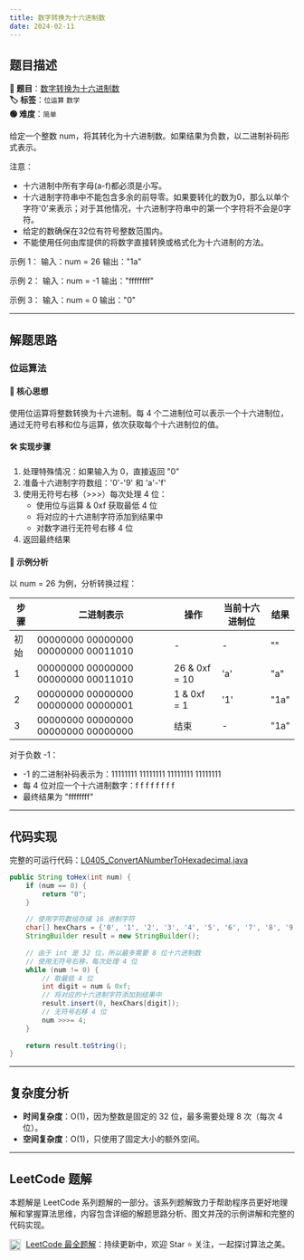 ```yaml
---
title: 数字转换为十六进制数
date: 2024-02-11
---
```


## 题目描述

**🔗 题目**：[数字转换为十六进制数](https://leetcode.cn/problems/convert-a-number-to-hexadecimal/description/)  
**🏷️ 标签**：`位运算` `数学`  
**🟢 难度**：`简单`  

给定一个整数 num，将其转化为十六进制数。如果结果为负数，以二进制补码形式表示。

注意：
- 十六进制中所有字母(a-f)都必须是小写。
- 十六进制字符串中不能包含多余的前导零。如果要转化的数为0，那么以单个字符'0'来表示；对于其他情况，十六进制字符串中的第一个字符将不会是0字符。 
- 给定的数确保在32位有符号整数范围内。
- 不能使用任何由库提供的将数字直接转换或格式化为十六进制的方法。

示例 1：
输入：num = 26
输出："1a"

示例 2：
输入：num = -1
输出："ffffffff"

示例 3：
输入：num = 0
输出："0"

---

## 解题思路

### 位运算法

#### 📝 核心思想
使用位运算将整数转换为十六进制。每 4 个二进制位可以表示一个十六进制位，通过无符号右移和位与运算，依次获取每个十六进制位的值。

#### 🛠️ 实现步骤
1. 处理特殊情况：如果输入为 0，直接返回 "0"
2. 准备十六进制字符数组：'0'-'9' 和 'a'-'f'
3. 使用无符号右移（>>>）每次处理 4 位：
   - 使用位与运算 & 0xf 获取最低 4 位
   - 将对应的十六进制字符添加到结果中
   - 对数字进行无符号右移 4 位
4. 返回最终结果

#### 🧩 示例分析
以 num = 26 为例，分析转换过程：

| 步骤 | 二进制表示 | 操作 | 当前十六进制位 | 结果 |
|-----|-----------|------|--------------|------|
| 初始 | 00000000 00000000 00000000 00011010 | - | - | "" |
| 1 | 00000000 00000000 00000000 00011010 | 26 & 0xf = 10 | 'a' | "a" |
| 2 | 00000000 00000000 00000000 00000001 | 1 & 0xf = 1 | '1' | "1a" |
| 3 | 00000000 00000000 00000000 00000000 | 结束 | - | "1a" |

对于负数 -1：
- -1 的二进制补码表示为：11111111 11111111 11111111 11111111
- 每 4 位对应一个十六进制数字：f f f f f f f f
- 最终结果为 "ffffffff"

---

## 代码实现

完整的可运行代码：[L0405_ConvertANumberToHexadecimal.java](../src/main/java/L0405_ConvertANumberToHexadecimal.java)

```java
public String toHex(int num) {
    if (num == 0) {
        return "0";
    }
    
    // 使用字符数组存储 16 进制字符
    char[] hexChars = {'0', '1', '2', '3', '4', '5', '6', '7', '8', '9', 'a', 'b', 'c', 'd', 'e', 'f'};
    StringBuilder result = new StringBuilder();
    
    // 由于 int 是 32 位，所以最多需要 8 位十六进制数
    // 使用无符号右移，每次处理 4 位
    while (num != 0) {
        // 取最低 4 位
        int digit = num & 0xf;
        // 将对应的十六进制字符添加到结果中
        result.insert(0, hexChars[digit]);
        // 无符号右移 4 位
        num >>>= 4;
    }
    
    return result.toString();
}
```

---

## 复杂度分析

- **时间复杂度**：O(1)，因为整数是固定的 32 位，最多需要处理 8 次（每次 4 位）。
- **空间复杂度**：O(1)，只使用了固定大小的额外空间。

---

## LeetCode 题解

本题解是 LeetCode 系列题解的一部分。该系列题解致力于帮助程序员更好地理解和掌握算法思维，内容包含详细的解题思路分析、图文并茂的示例讲解和完整的代码实现。

<img src="https://github.githubassets.com/images/modules/logos_page/GitHub-Mark.png" alt="GitHub" width="20" style="vertical-align: middle; margin-right: 5px"> [LeetCode 最全题解](https://github.com/LjyYano/LeetCode)：持续更新中，欢迎 Star ⭐️ 关注，一起探讨算法之美。 
